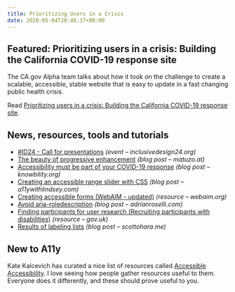 ```yaml
---
title: Prioritizing Users in a Crisis
date: 2020-05-04T20:48:17+00:00
---
```


## Featured: Prioritizing users in a crisis: Building the California COVID-19 response site

The CA.gov Alpha team talks about how it took on the challenge to create a scalable, accessible, stable website that is easy to update in a fast changing public health crisis.

Read [Prioritizing users in a crisis: Building the California COVID-19 response site](https://news.alpha.ca.gov/prioritizing-users-in-a-crisis-building-covid19-ca-gov/).

## News, resources, tools and tutorials

* [#ID24 - Call for presentations](https://inclusivedesign24.org/2020/) _(event – inclusivedesign24.org)_
* [The beauty of progressive enhancement](https://www.matuzo.at/blog/beauty-of-progressive-enhancement/) _(blog post – matuzo.at)_
* [Accessibility must be part of your COVID-19 response](https://knowbility.org/blog/2020/accessibility-in-your-covid-response/) _(blog post – knowbility.org)_
* [Creating an accessible range slider with CSS](https://www.a11ywithlindsey.com/blog/creating-accessible-range-slider-css) _(blog post – a11ywithlindsey.com)_
* [Creating accessible forms (WebAIM - updated)](https://webaim.org/techniques/forms/) _(resource – webaim.org)_
* [Avoid aria-roledescription](https://adrianroselli.com/2020/04/avoid-aria-roledescription.html) _(blog post – adrianroselli.com)_
* [Finding participants for user research (Recruiting participants with disabilities)](https://www.gov.uk/service-manual/user-research/find-user-research-participants#recruiting-participants-with-disabilities) _(resource – gov.uk)_
* [Results of labeling lists](https://www.scottohara.me//note/2020/05/02/labelled-lists.html) _(blog post – scottohara.me)_

## New to A11y

Kate Kalcevich has curated a nice list of resources called [Accessible Accessibility](https://github.com/katekalcevich/accessible-accessibility). I love seeing how people gather resources useful to them. Everyone does it differently, and these should prove useful to you.